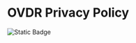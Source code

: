 # OVDR Privacy Policy

<img alt="Static Badge" src="https://img.shields.io/badge/-Defunct%20OVDR%20Studios%20Repository-red">
